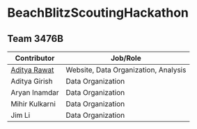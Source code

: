 # BeachBlitzScoutingHackathon
Team 3476B
---
| **Contributor**                                | **Job/Role**                         |
| -----------------------------------------------| -------------------------------------|
| [Aditya Rawat](https://github.com/aditya1rawat)| Website, Data Organization, Analysis |
| Aditya Girish                                  | Data Organization                    |
| Aryan Inamdar                                  | Data Organization                    |
| Mihir Kulkarni                                 | Data Organization                    |
| Jim Li                                         | Data Organization                    |
